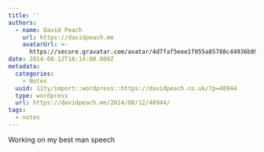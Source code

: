 ```yaml
---
title: ''
authors:
  - name: David Peach
    url: https://davidpeach.me
    avatarUrl: >-
      https://secure.gravatar.com/avatar/4d7faf5eee1f055a85788c44936b8995eaab6dfb004e7854ec747ccb272e91ee?s=96&d=mm&r=g
date: 2014-08-12T16:14:00.000Z
metadata:
  categories:
    - Notes
  uuid: 11ty/import::wordpress::https://davidpeach.co.uk/?p=48944
  type: wordpress
  url: https://davidpeach.me/2014/08/12/48944/
tags:
  - notes
---
```

Working on my best man speech